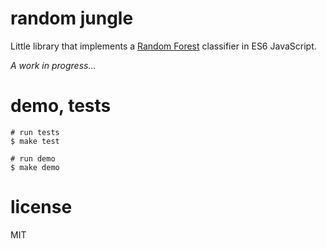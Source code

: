 # random jungle

Little library that implements a [Random Forest](https://en.wikipedia.org/wiki/Random_forest)
classifier in ES6 JavaScript.

*A work in progress...*

# demo, tests

```
# run tests
$ make test

# run demo
$ make demo
```

# license

MIT
